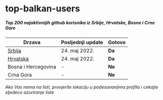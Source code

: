 # top-balkan-users

##### Top 200 najaktivnijih github korisnika iz Srbije, Hrvatske, Bosne i Crne Gore

Drzava | Posljednji update | Gotovo
--- | --- | ---
[Srbija](https://github.com/grishatop1/top-balkan-users/blob/main/data/contribs/serbia.md) | 24. maj 2022. | **Da**
[Hrvatska](https://github.com/grishatop1/top-balkan-users/blob/main/data/contribs/croatia.md) | 24. maj 2022. | **Da**
Bosna i Hercegovina | - | **Ne**
Crna Gora | - | **Ne**

*Ako Vas nema na listi, provjerite lokaciju u podesavanjima profila i cekajte sljedece azuriranje liste*
